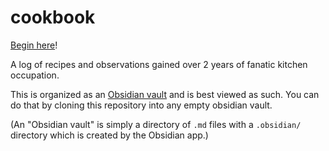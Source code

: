# cookbook

[Begin here](Pandemic_cookbook.md)!

A log of recipes and observations gained over 2 years of fanatic kitchen occupation.

This is organized as an [Obsidian vault](https://obsidian.md/) and is best viewed as such. 
You can do that by cloning this repository into any empty obsidian vault. 

(An "Obsidian vault" is simply a directory of `.md` files with a `.obsidian/` directory which is created by the Obsidian app.) 



